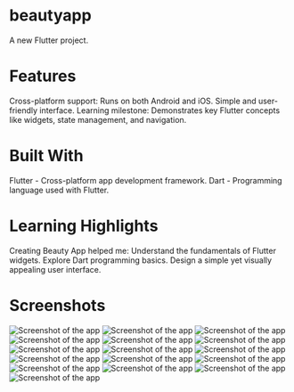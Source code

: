 # beautyapp

A new Flutter project.

# Features
Cross-platform support: Runs on both Android and iOS.
Simple and user-friendly interface.
Learning milestone: Demonstrates key Flutter concepts like widgets, state management, and navigation.

# Built With
Flutter - Cross-platform app development framework.
Dart - Programming language used with Flutter.

# Learning Highlights
Creating Beauty App helped me:
  Understand the fundamentals of Flutter widgets.
  Explore Dart programming basics.
  Design a simple yet visually appealing user interface.

# Screenshots
![Screenshot of the app](screenshots/Screenshot_20240803_182615.png)
![Screenshot of the app](screenshots/Screenshot_20240803_182640.png)
![Screenshot of the app](screenshots/Screenshot_20240803_182703.png)
![Screenshot of the app](screenshots/Screenshot_20240807_014312.png)
![Screenshot of the app](screenshots/Screenshot_20240807_014334.png)
![Screenshot of the app](screenshots/Screenshot_20240807_014352.png)
![Screenshot of the app](screenshots/Screenshot_20240807_014410.png)
![Screenshot of the app](screenshots/Screenshot_20240807_015858.png)
![Screenshot of the app](screenshots/Screenshot_20240807_020414.png)
![Screenshot of the app](screenshots/Screenshot_20240807_020425.png)
![Screenshot of the app](screenshots/Screenshot_20240807_020437.png)
![Screenshot of the app](screenshots/Screenshot_20240807_020523.png)
![Screenshot of the app](screenshots/Screenshot_20240807_020534.png)
![Screenshot of the app](screenshots/Screenshot_20240807_021224.png)
![Screenshot of the app](screenshots/Screenshot_20240917_185345.png)
![Screenshot of the app](screenshots/Screenshot_20240917_185428.png)


